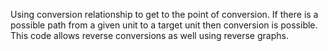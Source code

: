 Using conversion relationship to get to the point of conversion. If there is a possible path from a given unit to a target unit then conversion is possible. This code allows reverse conversions as well using reverse graphs.
